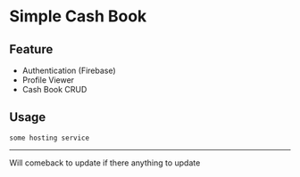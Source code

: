 # Simple Cash Book

## Feature

- Authentication (Firebase)
- Profile Viewer
- Cash Book CRUD

## Usage

` some hosting service `

---

Will comeback to update if there anything to update
